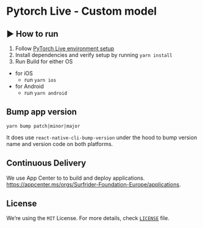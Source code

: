 <h1 align="left">Pytorch Live - Custom model</h1>

## :arrow_forward: How to run

1. Follow [PyTorch Live environment setup](https://pytorch.org/live/docs/tutorials/get-started/#prerequisites)
2. Install dependencies and verify setup by running `yarn install`
3. Run Build for either OS

- for iOS
  - run `yarn ios`
- for Android
  - run `yarn android`

## Bump app version

```
yarn bump patch|minor|major
```

It does use `react-native-cli-bump-version` under the hood to bump version name and version code on both platforms.

## Continuous Delivery

We use App Center to to build and deploy applications.
https://appcenter.ms/orgs/Surfrider-Foundation-Europe/applications.

## License

We’re using the `MIT` License. For more details, check [`LICENSE`](https://github.com/surfriderfoundationeurope/App-Plastic-Origins/blob/main/LICENSE) file.
